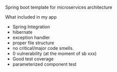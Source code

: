 Spring boot template for microservices architecture

What included in my app
 * Spring Integration
 * hibernate
 * exception handler
 * proper file structure 
 * no critical/major code smells.
 * 0 vulnerability (at the moment of sb xxx)
 * Good test coverage
 * parameterized component test
